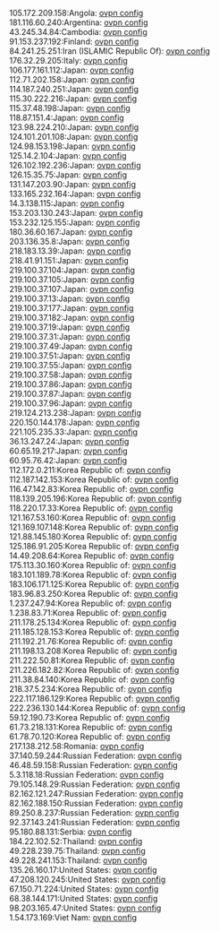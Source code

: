 105.172.209.158:Angola: [ovpn config](vpn/105_172_209_158.ovpn)  
181.116.60.240:Argentina: [ovpn config](vpn/181_116_60_240.ovpn)  
43.245.34.84:Cambodia: [ovpn config](vpn/43_245_34_84.ovpn)  
91.153.237.192:Finland: [ovpn config](vpn/91_153_237_192.ovpn)  
84.241.25.251:Iran (ISLAMIC Republic Of): [ovpn config](vpn/84_241_25_251.ovpn)  
176.32.29.205:Italy: [ovpn config](vpn/176_32_29_205.ovpn)  
106.177.161.112:Japan: [ovpn config](vpn/106_177_161_112.ovpn)  
112.71.202.158:Japan: [ovpn config](vpn/112_71_202_158.ovpn)  
114.187.240.251:Japan: [ovpn config](vpn/114_187_240_251.ovpn)  
115.30.222.216:Japan: [ovpn config](vpn/115_30_222_216.ovpn)  
115.37.48.198:Japan: [ovpn config](vpn/115_37_48_198.ovpn)  
118.87.151.4:Japan: [ovpn config](vpn/118_87_151_4.ovpn)  
123.98.224.210:Japan: [ovpn config](vpn/123_98_224_210.ovpn)  
124.101.201.108:Japan: [ovpn config](vpn/124_101_201_108.ovpn)  
124.98.153.198:Japan: [ovpn config](vpn/124_98_153_198.ovpn)  
125.14.2.104:Japan: [ovpn config](vpn/125_14_2_104.ovpn)  
126.102.192.236:Japan: [ovpn config](vpn/126_102_192_236.ovpn)  
126.15.35.75:Japan: [ovpn config](vpn/126_15_35_75.ovpn)  
131.147.203.90:Japan: [ovpn config](vpn/131_147_203_90.ovpn)  
133.165.232.164:Japan: [ovpn config](vpn/133_165_232_164.ovpn)  
14.3.138.115:Japan: [ovpn config](vpn/14_3_138_115.ovpn)  
153.203.130.243:Japan: [ovpn config](vpn/153_203_130_243.ovpn)  
153.232.125.155:Japan: [ovpn config](vpn/153_232_125_155.ovpn)  
180.36.60.167:Japan: [ovpn config](vpn/180_36_60_167.ovpn)  
203.136.35.8:Japan: [ovpn config](vpn/203_136_35_8.ovpn)  
218.183.13.39:Japan: [ovpn config](vpn/218_183_13_39.ovpn)  
218.41.91.151:Japan: [ovpn config](vpn/218_41_91_151.ovpn)  
219.100.37.104:Japan: [ovpn config](vpn/219_100_37_104.ovpn)  
219.100.37.105:Japan: [ovpn config](vpn/219_100_37_105.ovpn)  
219.100.37.107:Japan: [ovpn config](vpn/219_100_37_107.ovpn)  
219.100.37.13:Japan: [ovpn config](vpn/219_100_37_13.ovpn)  
219.100.37.177:Japan: [ovpn config](vpn/219_100_37_177.ovpn)  
219.100.37.182:Japan: [ovpn config](vpn/219_100_37_182.ovpn)  
219.100.37.19:Japan: [ovpn config](vpn/219_100_37_19.ovpn)  
219.100.37.31:Japan: [ovpn config](vpn/219_100_37_31.ovpn)  
219.100.37.49:Japan: [ovpn config](vpn/219_100_37_49.ovpn)  
219.100.37.51:Japan: [ovpn config](vpn/219_100_37_51.ovpn)  
219.100.37.55:Japan: [ovpn config](vpn/219_100_37_55.ovpn)  
219.100.37.58:Japan: [ovpn config](vpn/219_100_37_58.ovpn)  
219.100.37.86:Japan: [ovpn config](vpn/219_100_37_86.ovpn)  
219.100.37.87:Japan: [ovpn config](vpn/219_100_37_87.ovpn)  
219.100.37.96:Japan: [ovpn config](vpn/219_100_37_96.ovpn)  
219.124.213.238:Japan: [ovpn config](vpn/219_124_213_238.ovpn)  
220.150.144.178:Japan: [ovpn config](vpn/220_150_144_178.ovpn)  
221.105.235.33:Japan: [ovpn config](vpn/221_105_235_33.ovpn)  
36.13.247.24:Japan: [ovpn config](vpn/36_13_247_24.ovpn)  
60.65.19.217:Japan: [ovpn config](vpn/60_65_19_217.ovpn)  
60.95.76.42:Japan: [ovpn config](vpn/60_95_76_42.ovpn)  
112.172.0.211:Korea Republic of: [ovpn config](vpn/112_172_0_211.ovpn)  
112.187.142.153:Korea Republic of: [ovpn config](vpn/112_187_142_153.ovpn)  
116.47.142.83:Korea Republic of: [ovpn config](vpn/116_47_142_83.ovpn)  
118.139.205.196:Korea Republic of: [ovpn config](vpn/118_139_205_196.ovpn)  
118.220.17.33:Korea Republic of: [ovpn config](vpn/118_220_17_33.ovpn)  
121.167.53.160:Korea Republic of: [ovpn config](vpn/121_167_53_160.ovpn)  
121.169.107.148:Korea Republic of: [ovpn config](vpn/121_169_107_148.ovpn)  
121.88.145.180:Korea Republic of: [ovpn config](vpn/121_88_145_180.ovpn)  
125.186.91.205:Korea Republic of: [ovpn config](vpn/125_186_91_205.ovpn)  
14.49.208.64:Korea Republic of: [ovpn config](vpn/14_49_208_64.ovpn)  
175.113.30.160:Korea Republic of: [ovpn config](vpn/175_113_30_160.ovpn)  
183.101.189.78:Korea Republic of: [ovpn config](vpn/183_101_189_78.ovpn)  
183.106.171.125:Korea Republic of: [ovpn config](vpn/183_106_171_125.ovpn)  
183.96.83.250:Korea Republic of: [ovpn config](vpn/183_96_83_250.ovpn)  
1.237.247.94:Korea Republic of: [ovpn config](vpn/1_237_247_94.ovpn)  
1.238.83.71:Korea Republic of: [ovpn config](vpn/1_238_83_71.ovpn)  
211.178.25.134:Korea Republic of: [ovpn config](vpn/211_178_25_134.ovpn)  
211.185.128.153:Korea Republic of: [ovpn config](vpn/211_185_128_153.ovpn)  
211.192.21.76:Korea Republic of: [ovpn config](vpn/211_192_21_76.ovpn)  
211.198.13.208:Korea Republic of: [ovpn config](vpn/211_198_13_208.ovpn)  
211.222.50.81:Korea Republic of: [ovpn config](vpn/211_222_50_81.ovpn)  
211.226.182.82:Korea Republic of: [ovpn config](vpn/211_226_182_82.ovpn)  
211.38.84.140:Korea Republic of: [ovpn config](vpn/211_38_84_140.ovpn)  
218.37.5.234:Korea Republic of: [ovpn config](vpn/218_37_5_234.ovpn)  
222.117.186.129:Korea Republic of: [ovpn config](vpn/222_117_186_129.ovpn)  
222.236.130.144:Korea Republic of: [ovpn config](vpn/222_236_130_144.ovpn)  
59.12.190.73:Korea Republic of: [ovpn config](vpn/59_12_190_73.ovpn)  
61.73.218.131:Korea Republic of: [ovpn config](vpn/61_73_218_131.ovpn)  
61.78.70.120:Korea Republic of: [ovpn config](vpn/61_78_70_120.ovpn)  
217.138.212.58:Romania: [ovpn config](vpn/217_138_212_58.ovpn)  
37.140.59.244:Russian Federation: [ovpn config](vpn/37_140_59_244.ovpn)  
46.48.59.158:Russian Federation: [ovpn config](vpn/46_48_59_158.ovpn)  
5.3.118.18:Russian Federation: [ovpn config](vpn/5_3_118_18.ovpn)  
79.105.148.29:Russian Federation: [ovpn config](vpn/79_105_148_29.ovpn)  
82.162.121.247:Russian Federation: [ovpn config](vpn/82_162_121_247.ovpn)  
82.162.188.150:Russian Federation: [ovpn config](vpn/82_162_188_150.ovpn)  
89.250.8.237:Russian Federation: [ovpn config](vpn/89_250_8_237.ovpn)  
92.37.143.241:Russian Federation: [ovpn config](vpn/92_37_143_241.ovpn)  
95.180.88.131:Serbia: [ovpn config](vpn/95_180_88_131.ovpn)  
184.22.102.52:Thailand: [ovpn config](vpn/184_22_102_52.ovpn)  
49.228.239.75:Thailand: [ovpn config](vpn/49_228_239_75.ovpn)  
49.228.241.153:Thailand: [ovpn config](vpn/49_228_241_153.ovpn)  
135.26.160.17:United States: [ovpn config](vpn/135_26_160_17.ovpn)  
47.208.120.245:United States: [ovpn config](vpn/47_208_120_245.ovpn)  
67.150.71.224:United States: [ovpn config](vpn/67_150_71_224.ovpn)  
68.38.144.171:United States: [ovpn config](vpn/68_38_144_171.ovpn)  
98.203.165.47:United States: [ovpn config](vpn/98_203_165_47.ovpn)  
1.54.173.169:Viet Nam: [ovpn config](vpn/1_54_173_169.ovpn)  
